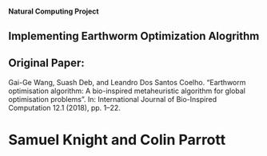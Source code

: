 #### Natural Computing Project
## Implementing Earthworm Optimization Alogrithm 
## Original Paper: 
Gai-Ge Wang, Suash Deb, and Leandro Dos Santos Coelho. “Earthworm optimisation algorithm:
A bio-inspired metaheuristic algorithm for global optimisation problems”. In: International
Journal of Bio-Inspired Computation 12.1 (2018), pp. 1–22.
# Samuel Knight and Colin Parrott
